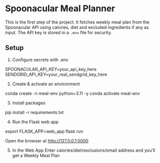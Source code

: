# Spoonacular Meal Planner

This is the first step of the project.
It fetches weekly meal plan from the Spoonacular API using calories, diet and excluded ingredients if any as input.
The API key is stored in a `.env` file for security.

## Setup

1. Configure secrets with .env

SPOONACULAR_API_KEY=your_api_key_here
SENDGRID_API_KEY=your_real_sendgrid_key_here

2. Create & activate an environment

conda create -n meal-env python=3.11 -y
conda activate meal-env

3. Install packages

pip install -r requirements.txt

4. Run the Flask web app

export FLASK_APP=web_app
flask run

Open the browser at http://127.0.0.1:5000

5. In the Web App
Enter calories/diet/exclusions/email address and you’ll get a Weekly Meal Plan